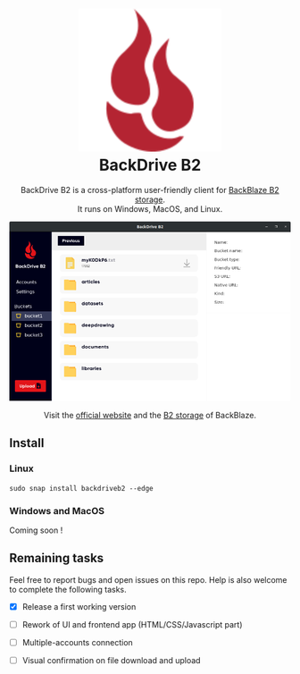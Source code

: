 <h1 align="center">
  <img src="./docs/images/backblaze.svg" width="256px" height="256px" alt="BackDrive B2">
  <br />
  BackDrive B2
</h1>

<p align="center"<b>BackDrive B2</b> is a cross-platform user-friendly client for <a href="https://www.backblaze.com/b2/cloud-storage.html">BackBlaze B2 storage</a>.<br /> It runs on Windows, MacOS, and Linux.</p>


![BackDrive B2](./docs/images/screenshots/screenshot_bucket.png?raw=true "BackDrive B2")

<p align="center">Visit the <a href="https://www.backblaze.com/">official website</a> and the <a href="https://www.backblaze.com/b2/cloud-storage.html">B2 storage</a> of BackBlaze.<br></p>

## Install

### Linux
```shell
sudo snap install backdriveb2 --edge
```

### Windows and MacOS
Coming soon !

## Remaining tasks

Feel free to report bugs and open issues on this repo. Help is also welcome to complete the following tasks.

  - [x] Release a first working version
  - [ ] Rework of UI and frontend app (HTML/CSS/Javascript part)
  - [ ] Multiple-accounts connection
  - [ ] Visual confirmation on file download and upload

